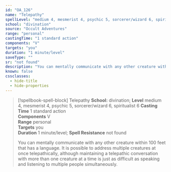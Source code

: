 ```yaml
---
id: "OA_126"
name: "Telepathy"
spellLevel: "medium 4, mesmerist 4, psychic 5, sorcerer/wizard 6, spiritualist 6"
school: "divination"
source: "Occult Adventures"
range: "personal"
castingTime: "1 standard action"
components: "V"
targets: "you"
duration: "1 minute/level"
saveType: ""
sr: "not found"
description: "You can mentally communicate with any other creature within 100 feet that has a language. It is possible to address multiple creatures at once telepathically, although maintaining a telepathic conversation with more than one creature at a time is just as difficult as speaking and listening to multiple people simultaneously."
known: false
cssclasses:
  - hide-title
  - hide-properties
---
```


> [!spellbook-spell-block] Telepathy
> **School:** divination; **Level** medium 4, mesmerist 4, psychic 5, sorcerer/wizard 6, spiritualist 6
> **Casting Time** 1 standard action  
> **Components** V  
> **Range** personal  
> **Targets** you  
> **Duration** 1 minute/level; **Spell Resistance** not found
> 
> You can mentally communicate with any other creature within 100 feet that has a language. It is possible to address multiple creatures at once telepathically, although maintaining a telepathic conversation with more than one creature at a time is just as difficult as speaking and listening to multiple people simultaneously.